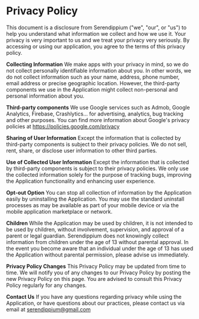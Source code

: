 # Privacy Policy
This document is a disclosure from Serendippium ("we", "our", or "us") to help you understand what information we collect and how we use it. Your privacy is very important to us and we treat your privacy very seriously. By accessing or using our application, you agree to the terms of this privacy policy.

<b>Collecting Information</b>
We make apps with your privacy in mind, so we do not collect personally identifiable information about you. In other words, we do not collect information such as your name, address, phone number, email address or precise geographic location. However, the third-party components we use in the Application might collect non-personal and personal information about you.

<b>Third-party components</b>
We use Google services such as Admob, Google Analytics, Firebase, Crashlytics... for advertising, analytics, bug tracking and other purposes. You can find more information about Google's privacy policies at https://policies.google.com/privacy

<b>Sharing of User Information</b>
Except the information that is collected by third-party components is subject to their privacy policies. We do not sell, rent, share, or disclose user information to other third parties.

<b>Use of Collected User Information</b>
Except the information that is collected by third-party components is subject to their privacy policies. We only use the collected information solely for the purpose of tracking bugs, improving the Application functionality and enhancing user experience.

<b>Opt-out Option</b>
You can stop all collection of information by the Application easily by uninstalling the Application. You may use the standard uninstall processes as may be available as part of your mobile device or via the mobile application marketplace or network.

<b>Children</b>
While the Application may be used by children, it is not intended to be used by children, without involvement, supervision, and approval of a parent or legal guardian. Serendippium does not knowingly collect information from children under the age of 13 without parental approval. In the event you become aware that an individual under the age of 13 has used the Application without parental permission, please advise us immediately.

<b>Privacy Policy Changes</b>
This Privacy Policy may be updated from time to time. We will notify you of any changes to our Privacy Policy by posting the new Privacy Policy on this page. You are advised to consult this Privacy Policy regularly for any changes.

<b>Contact Us</b>
If you have any questions regarding privacy while using the Application, or have questions about our practices, please contact us via email at serendippium@gmail.com
